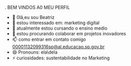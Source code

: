 .   BEM VINDOS A0 MEU PERFIL
- 👋 0lâ,eu sou Beatriz
- 👀 estou interessado em: marketing digital
- 🌱 atualmente estou cursando o ensino medio
- 💞️ estou procurando colaborar em projetos inovadores
- 📫 como entrar em contato comigo 00001132099316sp@al.educacao.sp.gov.br
- 😄 Pronouns: ela\dela
- ⚡ curiosidades: sustentabilidade no Marketing

<!---
biazinha2008/biazinha2008 is a ✨ special ✨ repository because its `README.md` (this file) appears on your GitHub profile.
You can click the Preview link to take a look at your changes.
--->
